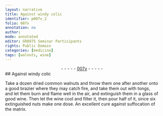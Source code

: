 ```yaml
---
layout: narrative
title: Against windy colic
identifier: p007v_2
folio: 007v
annotation: no
author:
mode: annotated
editor: GR8975 Seminar Participants
rights: Public Domain
categories: [medicine]
tags: [walnuts, wine]
---
```


 <div class="folio" align="center">- - - - - <a href="http://gallica.bnf.fr/ark:/12148/btv1b10500001g/f20.image" target="_blank">007v</a> - - - - - </div> 
## Against windy colic

 
 <span class="activity"></span> Take <span class="unit">a dozen</span> <span class="material_format">dried common <span class="material">walnuts</span></span> and throw them one after another onto <span class="tool">a good brazier</span> where they may catch fire, and take them out with <span class="tool">tongs</span>, and let them burn and flame well in the air, and extinguish them in <span class="unit">a glass</span> of <span class="material_format">good <span class="material">wine</span></span>. Then let the <span class="material">wine</span> cool and filter it, then pour <span class="unit">half</span> of it, since <span class="unit">six</span> extinguished nuts make <span class="unit">one dose</span>. An excellent cure against suffocation of the matrix. 
 